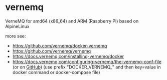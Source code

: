 # vernemq
VerneMQ for amd64 (x86_64) and ARM (Raspberry Pi) based on AlpineLinux

more see:
* https://github.com/vernemq/docker-vernemq
* https://github.com/vernemq/vernemq
* https://docs.vernemq.com/installing-vernemq/docker
* https://docs.vernemq.com/configuring-vernemq/the-vernemq-conf-file (or on [GitHub](https://github.com/vernemq/vmq-docs/blob/1.12.3/configuration/the-vernemq-conf-file.md)) (use prefix "DOCKER_VERNEMQ_" and then key=value in docker command or docker-compose file)
